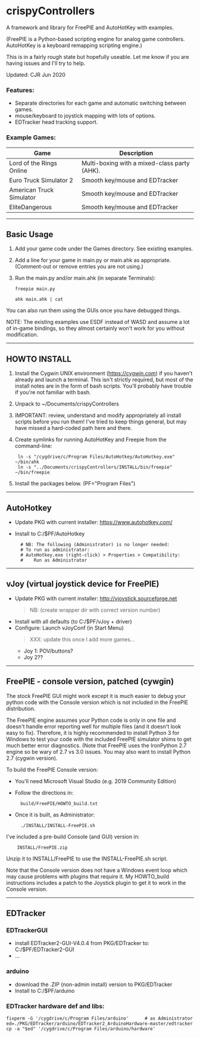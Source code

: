 # crispyControllers

A framework and library for FreePIE and AutoHotKey with examples.

(FreePIE is a Python-based scripting engine for analog game controllers.
AutoHotKey is a keyboard remapping scripting engine.)

This is in a fairly rough state but hopefully useable.
Let me know if you are having issues and I'll try to help.

Updated: CJR Jun 2020

### Features:
- Separate directories for each game and automatic switching between games.
- mouse/keyboard to joystick mapping with lots of options.
- EDTracker head tracking support.

### Example Games:

Game						| Description
-------------------------	| -----------
Lord of the Rings Online	| Multi-boxing with a mixed-class party (AHK).
Euro Truck Simulator 2		| Smooth key/mouse and EDTracker
American Truck Simulator	| Smooth key/mouse and EDTracker
EliteDangerous				| Smooth key/mouse and EDTracker

------------------------------------------------------------------------------
## Basic Usage
1.	Add your game code under the Games directory.  See existing examples.
2.	Add a line for your game in main.py or main.ahk as appropriate.
    (Comment-out or remove entries you are not using.)
3.	Run the main.py and/or main.ahk (in separate Terminals):

		freepie main.py

		ahk main.ahk | cat

You can also run them using the GUIs once you have debugged things.

NOTE: The existing examples use ESDF instead of WASD and assume a lot of
in-game bindings, so they almost certainly won't work for you without
modification.


------------------------------------------------------------------------------
## HOWTO INSTALL

1. Install the Cygwin UNIX environment (https://cygwin.com) if you
   haven't already and launch a terminal.
   This isn't strictly required, but most of the install
   notes are in the form of bash scripts.   You'll probably have
   trouble if you're not familiar with bash.

2. Unpack to ~/Documents/crispyControllers

3. IMPORTANT:  review, understand and modify appropriately all
install scripts before you run them!  I've tried to keep things general,
but may have missed a hard-coded path here and there.

4. Create symlinks for running AutoHotKey and Freepie from the command-line:

		ln -s "/cygdrive/c/Program Files/AutoHotkey/AutoHotkey.exe" ~/bin/ahk
		ln -s "../Documents/crispyControllers/INSTALL/bin/freepie" ~/bin/freepie

5. Install the packages below.  (PF="Program Files")


------------------------------------------------
## AutoHotkey
- Update PKG with current installer:
	https://www.autohotkey.com/
- Install to C:/$PF/AutoHotkey

		# NB: The following (Administrator) is no longer needed:
		# To run as administrator:
		# AutoHotkey.exe (right-click) > Properties > Compatibility:
		#	 Run as Administrator

------------------------------------------------
## vJoy (virtual joystick device for FreePIE)
- Update PKG with current installer:
	http://vjoystick.sourceforge.net
	> NB: (create wrapper dir with correct version number)
- Install with all defaults (to C:/$PF/vJoy + driver)
- Configure:  Launch vJoyConf (in Start Menu)
	> XXX:  update this once I add more games...
	- Joy 1:   POV/buttons?
	- Joy 2??

------------------------------------------------
## FreePIE - console version, patched (cywgin)
The stock FreePIE GUI might work except it is much easier to debug your
python code with the Console version which is not included in the FreePIE
distribution.

The FreePIE engine assumes your Python code is only in one file and
doesn't handle error reporting well for multiple files (and it doesn't
look easy to fix).  Therefore, it is highly recommended to install 
Python 3 for Windows to test your code with the included FreePIE
simulator shims to get much better error diagnostics.
(Note that FreePIE uses the IronPython 2.7 engine so be wary of 2.7 vs
3.0 issues.  You may also want to install Python 2.7 (cygwin version).


To build the FreePIE Console version:

- You'll need Microsoft Visual Studio (e.g. 2019 Community Edition)
- Follow the directions in:

		build/FreePIE/HOWTO_build.txt

- Once it is built, as Administrator:

		./INSTALL/INSTALL-FreePIE.sh			

I've included a pre-build Console (and GUI) version in:

		INSTALL/FreePIE.zip

Unzip it to INSTALL/FreePIE to use the INSTALL-FreePIE.sh script.


Note that the Console version does not have a Windows event loop which may
cause problems with plugins that require it.   My HOWTO_build instructions
includes a patch to the Joystick plugin to get it to work in the Console
version.

------------------------------------------------
## EDTracker
### EDTrackerGUI
- install EDTracker2-GUI-V4.0.4 from PKG/EDTracker to:
	C:/$PF/EDTracker2-GUI
- ... 

### arduino
- download the .ZIP (non-admin install) version to PKG/EDTracker
- Install to C:/$PF/arduino

### EDTracker hardware def and libs:
	fixperm -G '/cygdrive/c/Program Files/arduino'		# as Administrator
	ed=./PKG/EDTracker/arduino/EDTracker2_ArduinoHardware-master/edtracker
	cp -a "$ed" '/cygdrive/c/Program Files/arduino/hardware'

